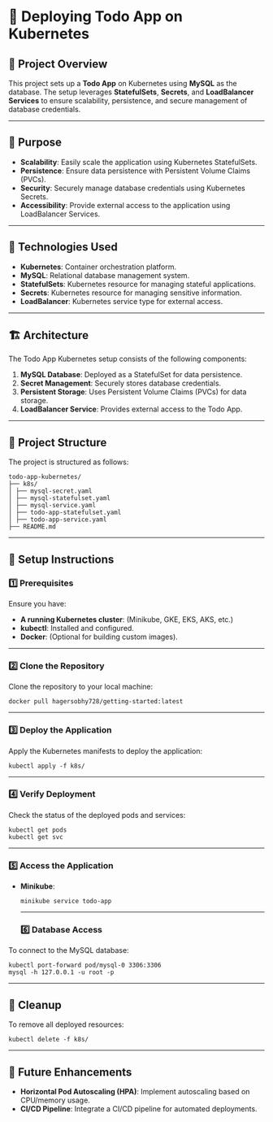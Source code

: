 # 🚀 Deploying Todo App on Kubernetes

## 📌 Project Overview  
This project sets up a **Todo App** on Kubernetes using **MySQL** as the database. The setup leverages **StatefulSets**, **Secrets**, and **LoadBalancer Services** to ensure scalability, persistence, and secure management of database credentials.

---

## 🎯 Purpose  
- **Scalability**: Easily scale the application using Kubernetes StatefulSets.  
- **Persistence**: Ensure data persistence with Persistent Volume Claims (PVCs).  
- **Security**: Securely manage database credentials using Kubernetes Secrets.  
- **Accessibility**: Provide external access to the application using LoadBalancer Services.  

---

## 🔧 Technologies Used  
- **Kubernetes**: Container orchestration platform.  
- **MySQL**: Relational database management system.  
- **StatefulSets**: Kubernetes resource for managing stateful applications.  
- **Secrets**: Kubernetes resource for managing sensitive information.  
- **LoadBalancer**: Kubernetes service type for external access.  

---

## 🏗️ Architecture  
The Todo App Kubernetes setup consists of the following components:  
1. **MySQL Database**: Deployed as a StatefulSet for data persistence.  
2. **Secret Management**: Securely stores database credentials.  
3. **Persistent Storage**: Uses Persistent Volume Claims (PVCs) for data storage.  
4. **LoadBalancer Service**: Provides external access to the Todo App.  

---
## 📂 Project Structure  
The project is structured as follows:  
```
todo-app-kubernetes/
├── k8s/
│ ├── mysql-secret.yaml
│ ├── mysql-statefulset.yaml
│ ├── mysql-service.yaml
│ ├── todo-app-statefulset.yaml
│ ├── todo-app-service.yaml
├── README.md
```
---

## 📌 Setup Instructions  

### 1️⃣ Prerequisites  
Ensure you have:  
- **A running Kubernetes cluster**: (Minikube, GKE, EKS, AKS, etc.)  
- **kubectl**: Installed and configured.  
- **Docker**: (Optional for building custom images).  

---

### 2️⃣ Clone the Repository  
Clone the repository to your local machine:  
```  
docker pull hagersobhy728/getting-started:latest
```
---
### 3️⃣ Deploy the Application  
Apply the Kubernetes manifests to deploy the application:  
```
kubectl apply -f k8s/  
```
---
### 4️⃣ Verify Deployment  
Check the status of the deployed pods and services:  
``` 
kubectl get pods  
kubectl get svc
```
----
### 5️⃣ Access the Application  
- **Minikube**:  
  ``` 
  minikube service todo-app
  ```
  ---
  ### 6️⃣ Database Access  
To connect to the MySQL database:  
```  
kubectl port-forward pod/mysql-0 3306:3306  
mysql -h 127.0.0.1 -u root -p
```
---
## 🧹 Cleanup  
To remove all deployed resources:  
``` 
kubectl delete -f k8s/
```
---
## 🚀 Future Enhancements  
- **Horizontal Pod Autoscaling (HPA)**: Implement autoscaling based on CPU/memory usage.  
- **CI/CD Pipeline**: Integrate a CI/CD pipeline for automated deployments.  
